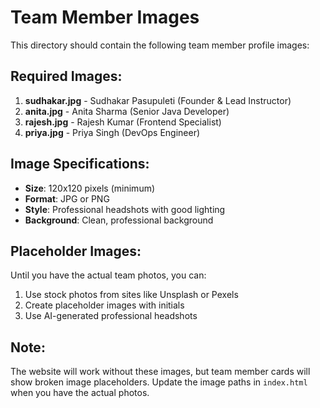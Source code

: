 # Team Member Images

This directory should contain the following team member profile images:

## Required Images:

1. **sudhakar.jpg** - Sudhakar Pasupuleti (Founder & Lead Instructor)
2. **anita.jpg** - Anita Sharma (Senior Java Developer)  
3. **rajesh.jpg** - Rajesh Kumar (Frontend Specialist)
4. **priya.jpg** - Priya Singh (DevOps Engineer)

## Image Specifications:
- **Size**: 120x120 pixels (minimum)
- **Format**: JPG or PNG
- **Style**: Professional headshots with good lighting
- **Background**: Clean, professional background

## Placeholder Images:
Until you have the actual team photos, you can:
1. Use stock photos from sites like Unsplash or Pexels
2. Create placeholder images with initials
3. Use AI-generated professional headshots

## Note:
The website will work without these images, but team member cards will show broken image placeholders. Update the image paths in `index.html` when you have the actual photos.
